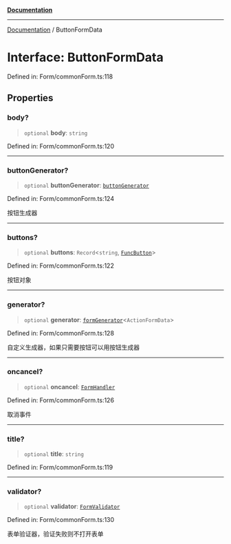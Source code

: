 [**Documentation**](../README.md)

***

[Documentation](../globals.md) / ButtonFormData

# Interface: ButtonFormData

Defined in: Form/commonForm.ts:118

## Properties

### body?

> `optional` **body**: `string`

Defined in: Form/commonForm.ts:120

***

### buttonGenerator?

> `optional` **buttonGenerator**: [`buttonGenerator`](buttonGenerator.md)

Defined in: Form/commonForm.ts:124

按钮生成器

***

### buttons?

> `optional` **buttons**: `Record`\<`string`, [`FuncButton`](FuncButton.md)\>

Defined in: Form/commonForm.ts:122

按钮对象

***

### generator?

> `optional` **generator**: [`formGenerator`](formGenerator.md)\<`ActionFormData`\>

Defined in: Form/commonForm.ts:128

自定义生成器，如果只需要按钮可以用按钮生成器

***

### oncancel?

> `optional` **oncancel**: [`FormHandler`](FormHandler.md)

Defined in: Form/commonForm.ts:126

取消事件

***

### title?

> `optional` **title**: `string`

Defined in: Form/commonForm.ts:119

***

### validator?

> `optional` **validator**: [`FormValidator`](FormValidator.md)

Defined in: Form/commonForm.ts:130

表单验证器，验证失败则不打开表单
